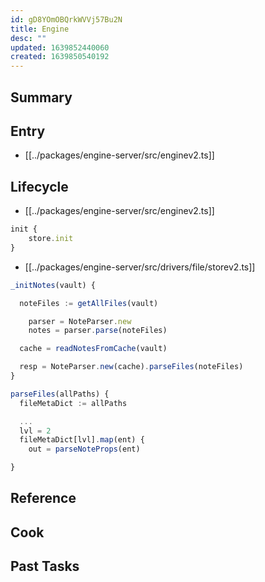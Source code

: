 ```yaml
---
id: gD8YOmOBQrkWVVj57Bu2N
title: Engine
desc: ""
updated: 1639852440060
created: 1639850540192
---
```


<!--
See [[Ref|dendron://dendron.docs/ref.module-schema#ref]]
-->

## Summary

<!-- 2-3 sentences describing what this module does-->

## Entry

- [[../packages/engine-server/src/enginev2.ts]]

## Lifecycle

- [[../packages/engine-server/src/enginev2.ts]]

```ts
init {
	store.init
}

```

- [[../packages/engine-server/src/drivers/file/storev2.ts]]

```ts
_initNotes(vault) {

  noteFiles := getAllFiles(vault)

	parser = NoteParser.new
	notes = parser.parse(noteFiles)

  cache = readNotesFromCache(vault)

  resp = NoteParser.new(cache).parseFiles(noteFiles)
}

parseFiles(allPaths) {
  fileMetaDict := allPaths

  ...
  lvl = 2
  fileMetaDict[lvl].map(ent) {
    out = parseNoteProps(ent)

}
```

## Reference

<!-- Anything else that is useful to lookup -->

## Cook

<!-- How to do common operations with this code -->

## Past Tasks

<!-- Link to past pull requests and commits on this given module  -->
